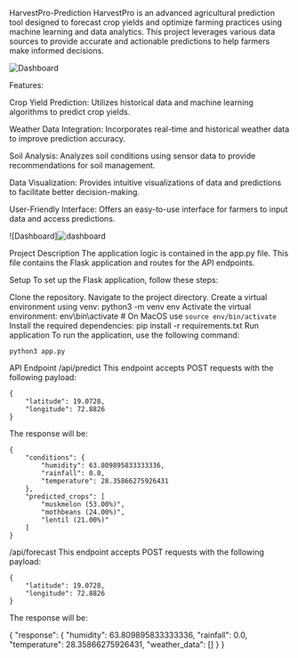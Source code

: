 HarvestPro-Prediction
HarvestPro is an advanced agricultural prediction tool designed to forecast crop yields and optimize farming practices using machine learning and data analytics. This project leverages various data sources to provide accurate and actionable predictions to help farmers make informed decisions.

![Dashboard](https://github.com/RiyaSinghPatel/HarvestPro-Prediction-main/blob/main/Screenshot%202024-06-06%20110029.png)

Features:

Crop Yield Prediction: Utilizes historical data and machine learning algorithms to predict crop yields.

Weather Data Integration: Incorporates real-time and historical weather data to improve prediction accuracy.

Soil Analysis: Analyzes soil conditions using sensor data to provide recommendations for soil management.

Data Visualization: Provides intuitive visualizations of data and predictions to facilitate better decision-making.

User-Friendly Interface: Offers an easy-to-use interface for farmers to input data and access predictions.

![Dashboard]![dashboard](https://github.com/RiyaSinghPatel/HarvestPro-Prediction-main/blob/main/Screenshot%202024-06-06%20110029.png)

Project Description
The application logic is contained in the app.py file. This file contains the Flask application and routes for the API endpoints.

Setup
To set up the Flask application, follow these steps:

Clone the repository.
Navigate to the project directory.
Create a virtual environment using venv:
python3 -m venv env
Activate the virtual environment:
  env\bin\activate # On MacOS use `source env/bin/activate`
Install the required dependencies:
pip install -r requirements.txt
Run application
To run the application, use the following command:


    python3 app.py

API Endpoint
/api/predict
This endpoint accepts POST requests with the following payload:

    {
        "latitude": 19.0728,
        "longitude": 72.8826
    }
The response will be:

    {
        "conditions": {
            "humidity": 63.809895833333336,
            "rainfall": 0.0,
            "temperature": 28.35866275926431
        },
        "predicted_crops": [
            "muskmelon (53.00%)",
            "mothbeans (24.00%)",
            "lentil (21.00%)"
        ]
    }
/api/forecast
This endpoint accepts POST requests with the following payload:

    {
        "latitude": 19.0728,
        "longitude": 72.8826
    }
The response will be:

{
"response": {
    "humidity": 63.809895833333336,
    "rainfall": 0.0,
    "temperature": 28.35866275926431,
    "weather_data": []
    }
}

